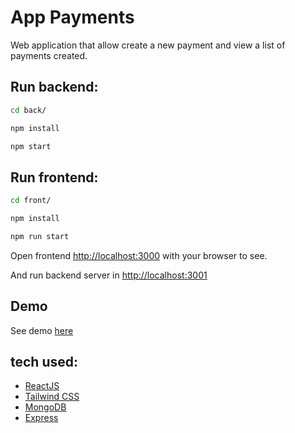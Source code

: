 # App Payments
Web application that allow create a new payment and view a list of payments created.


## Run backend:

```bash 
cd back/ 

npm install

npm start
```

## Run frontend:

```bash
cd front/

npm install

npm run start
```


Open frontend [http://localhost:3000](http://localhost:3000) with your browser to see.

And run backend server in [http://localhost:3001](http://localhost:3001)

## Demo
See demo [here](https://app-payments1234.web.app//)

## tech used:

- [ReactJS](https://reactjs.org/l)
- [Tailwind CSS](https://tailwindcss.com)
- [MongoDB](https://www.mongodb.com/)
- [Express](http://expressjs.com/)
